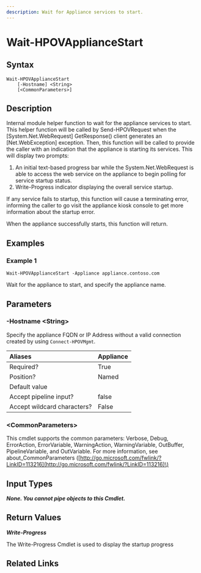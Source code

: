 ```yaml
---
description: Wait for Appliance services to start.
---
```


# Wait-HPOVApplianceStart

## Syntax

```text
Wait-HPOVApplianceStart
    [-Hostname] <String>
    [<CommonParameters>]
```

## Description

Internal module helper function to wait for the appliance services to start. This helper function will be called by Send-HPOVRequest when the \[System.Net.WebRequest\] GetResponse\(\) client generates an \[Net.WebException\] exception. Then, this function will be called to provide the caller with an indication that the appliance is starting its services. This will display two prompts:

1. An initial text-based progress bar while the System.Net.WebRequest is able to access the web service on the appliance to begin polling for service startup status.
2. Write-Progress indicator displaying the overall service startup.

If any service fails to startup, this function will cause a terminating error, informing the caller to go visit the appliance kiosk console to get more information about the startup error.

When the appliance successfully starts, this function will return.

## Examples

### Example 1

```text
Wait-HPOVApplianceStart -Appliance appliance.contoso.com
```

Wait for the appliance to start, and specify the appliance name.

## Parameters

### -Hostname &lt;String&gt;

Specify the appliance FQDN or IP Address without a valid connection created by using `Connect-HPOVMgmt`.

| Aliases | Appliance |
| :--- | :--- |
| Required? | True |
| Position? | Named |
| Default value |  |
| Accept pipeline input? | false |
| Accept wildcard characters? | False |

### &lt;CommonParameters&gt;

This cmdlet supports the common parameters: Verbose, Debug, ErrorAction, ErrorVariable, WarningAction, WarningVariable, OutBuffer, PipelineVariable, and OutVariable. For more information, see about\_CommonParameters \([http://go.microsoft.com/fwlink/?LinkID=113216](http://go.microsoft.com/fwlink/?LinkID=113216)\)

## Input Types

_**None. You cannot pipe objects to this Cmdlet.**_

## Return Values

_**Write-Progress**_

The Write-Progress Cmdlet is used to display the startup progress

## Related Links

